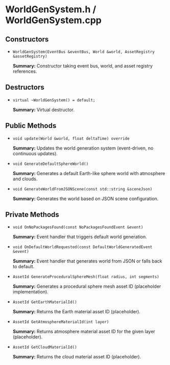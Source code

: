 # WorldGenSystem.h / WorldGenSystem.cpp

## Constructors

- `WorldGenSystem(EventBus &eventBus, World &world, AssetRegistry &assetRegistry)`

  **Summary:** Constructor taking event bus, world, and asset registry references.

## Destructors

- `virtual ~WorldGenSystem() = default;`

  **Summary:** Virtual destructor.

## Public Methods

- `void update(World &world, float deltaTime) override`

  **Summary:** Updates the world generation system (event-driven, no continuous updates).

- `void GenerateDefaultSphereWorld()`

  **Summary:** Generates a default Earth-like sphere world with atmosphere and clouds.

- `void GenerateWorldFromJSONScene(const std::string &sceneJson)`

  **Summary:** Generates the world based on JSON scene configuration.

## Private Methods

- `void OnNoPackagesFound(const NoPackagesFoundEvent &event)`

  **Summary:** Event handler that triggers default world generation.

- `void OnDefaultWorldRequested(const DefaultWorldGeneratedEvent &event)`

  **Summary:** Event handler that generates world from JSON or falls back to default.

- `AssetId GenerateProceduralSphereMesh(float radius, int segments)`

  **Summary:** Generates a procedural sphere mesh asset ID (placeholder implementation).

- `AssetId GetEarthMaterialId()`

  **Summary:** Returns the Earth material asset ID (placeholder).

- `AssetId GetAtmosphereMaterialId(int layer)`

  **Summary:** Returns atmosphere material asset ID for the given layer (placeholder).

- `AssetId GetCloudMaterialId()`

  **Summary:** Returns the cloud material asset ID (placeholder).
